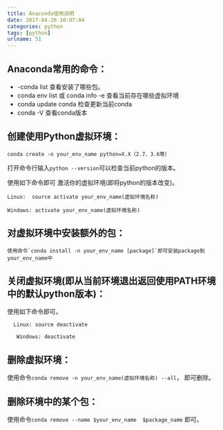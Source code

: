 ```yaml
---
title: Anaconda使用说明
date: 2017-04-26 10:07:04
categories: python
tags: [python]
urlname: 51
---
```

Anaconda常用的命令：
--------------

 - -conda list 查看安装了哪些包。
 - conda env list 或 conda info -e 查看当前存在哪些虚拟环境
 - conda update conda 检查更新当前conda
 - conda -V 查看conda版本


<!--more-->

创建使用Python虚拟环境：
-------------

    conda create -n your_env_name python=X.X（2.7、3.6等）

打开命令行输入`python --version`可以检查当前python的版本。

使用如下命令即可 激活你的虚拟环境(即将python的版本改变)。

    Linux:  source activate your_env_name(虚拟环境名称)
    
    Windows: activate your_env_name(虚拟环境名称)


对虚拟环境中安装额外的包：
-------------

    使用命令`conda install -n your_env_name [package]`即可安装package到your_env_name中

关闭虚拟环境(即从当前环境退出返回使用PATH环境中的默认python版本)：
---------------------------------------

   使用如下命令即可。

 

      Linux: source deactivate
    
       Windows: deactivate

删除虚拟环境：
-------

   使用命令`conda remove -n your_env_name(虚拟环境名称) --all`， 即可删除。

删除环境中的某个包：
----------

   使用命令`conda remove --name $your_env_name  $package_name` 即可。
